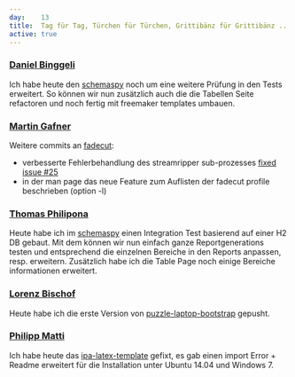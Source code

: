 ```yaml
---
day: 	13
title:	Tag für Tag, Türchen für Türchen, Grittibänz für Grittibänz ... es geht weiter
active: true
---
```


### [Daniel Binggeli](https://github.com/drnoa)
Ich habe heute den [schemaspy](https://github.com/drnoa/schemaspy) noch um eine weitere Prüfung in den Tests erweitert. So können wir nun zusätzlich auch die die Tabellen Seite refactoren und noch fertig mit freemaker templates umbauen.

### [Martin Gafner](https://github.com/mgafner)
Weitere commits an [fadecut](https://github.com/micressor/fadecut):

* verbesserte Fehlerbehandlung des streamripper sub-prozesses [fixed issue #25](https://github.com/micressor/fadecut/issues/25)
* in der man page das neue Feature zum Auflisten der fadecut profile beschrieben (option -l)

### [Thomas Philipona](https://github.com/phil-pona)
Heute habe ich im [schemaspy](https://github.com/drnoa/schemaspy) einen Integration Test basierend auf einer H2 DB gebaut. Mit dem können wir nun einfach ganze Reportgenerations testen und entsprechend die einzelnen Bereiche in den Reports anpassen, resp. erweitern. Zusätzlich habe ich die Table Page noch einige Bereiche informationen erweitert.

### [Lorenz Bischof](https://github.com/lbischof)
Heute habe ich die erste Version von [puzzle-laptop-bootstrap](https://github.com/lbischof/puzzle-laptop-bootstrap) gepusht.

### [Philipp Matti](https://github.com/phil-matti)
Ich habe heute das [ipa-latex-template](https://github.com/phil-matti/ipa-latex-template) gefixt, es gab einen import Error + Readme erweitert für die Installation unter Ubuntu 14.04 und Windows 7.
